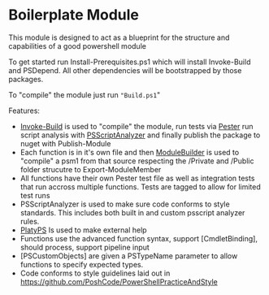 # Boilerplate Module

This module is designed to act as a blueprint for the structure and capabilities of a good powershell module

To get started run Install-Prerequisites.ps1 which will install Invoke-Build and PSDepend. All other dependencies will be bootstrapped by those packages.

To "compile" the module just run `"Build.ps1`"

Features:

* [Invoke-Build](https://github.com/nightroman/Invoke-Build) is used to "compile" the module, run tests via [Pester](https://github.com/pester/Pester) run script analysis with [PSScriptAnalyzer](https://github.com/PowerShell/PSScriptAnalyzer) and finally publish the package to nuget with Publish-Module
* Each function is in it's own file and then [ModuleBuilder](https://github.com/PoshCode/ModuleBuilder) is used to "compile" a psm1 from that source respecting the /Private and /Public folder strucutre to Export-ModuleMember
* All functions have their own Pester test file as well as integration tests that run accross multiple functions. Tests are tagged to allow for limited test runs
* PSScriptAnalyzer is used to make sure code conforms to style standards. This includes both built in and custom psscript analyzer rules.
* [PlatyPS](https://github.com/PowerShell/platyPS) Is used to make external help
* Functions use the advanced function syntax, support [CmdletBinding], should process, support pipeline input
* [PSCustomObjects] are given a PSTypeName parameter to allow functions to specify expected types.
* Code conforms to style guidelines laid out in https://github.com/PoshCode/PowerShellPracticeAndStyle